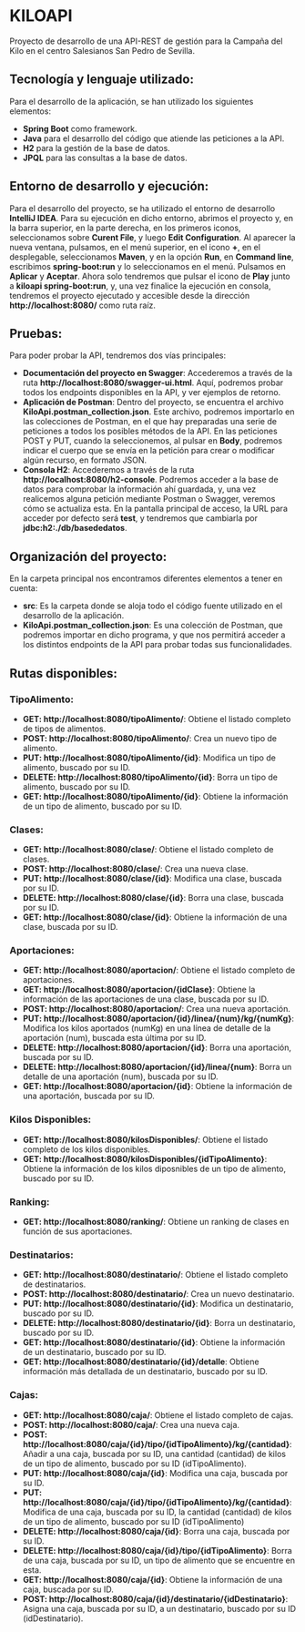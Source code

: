 # KILOAPI
Proyecto de desarrollo de una API-REST de gestión para la Campaña del Kilo en el centro Salesianos San Pedro de Sevilla.

## Tecnología y lenguaje utilizado:
Para el desarrollo de la aplicación, se han utilizado los siguientes elementos:
- **Spring Boot** como framework.
- **Java** para el desarrollo del código que atiende las peticiones a la API.
- **H2** para la gestión de la base de datos.
- **JPQL** para las consultas a la base de datos. 

## Entorno de desarrollo y ejecución:
Para el desarrollo del proyecto, se ha utilizado el entorno de desarrollo **IntelliJ IDEA**. Para su ejecución en dicho entorno, abrimos el proyecto y,
en la barra superior, en la parte derecha, en los primeros iconos, seleccionamos sobre **Curent File**, y luego **Edit Configuration**. Al aparecer la nueva
ventana, pulsamos, en el menú superior, en el icono **+**, en el desplegable, seleccionamos **Maven**, y en la opción **Run**, en **Command line**, escribimos
**spring-boot:run** y lo seleccionamos en el menú. Pulsamos en **Aplicar** y **Aceptar**.
Ahora solo tendremos que pulsar el icono de **Play** junto a **kiloapi spring-boot:run**, y, una vez finalice la ejecución en consola, tendremos el proyecto ejecutado
y accesible desde la dirección **http://localhost:8080/** como ruta raíz.

## Pruebas:
Para poder probar la API, tendremos dos vías principales:
- **Documentación del proyecto en Swagger**: Accederemos a través de la ruta **http://localhost:8080/swagger-ui.html**. Aquí, podremos probar todos los endpoints
  disponibles en la API, y ver ejemplos de retorno.
- **Aplicación de Postman**: Dentro del proyecto, se encuentra el archivo **KiloApi.postman_collection.json**. Este archivo, podremos importarlo en las colecciones de Postman,
  en el que hay preparadas una serie de peticiones a todos los posibles métodos de la API. En las peticiones POST y PUT, cuando la seleccionemos, al pulsar en **Body**, podremos
  indicar el cuerpo que se envía en la petición para crear o modificar algún recurso, en formato JSON.
- **Consola H2**: Accederemos a través de la ruta **http://localhost:8080/h2-console**. Podremos acceder a la base de datos para comprobar la información ahí guardada, y, una vez 
  realicemos alguna petición mediante Postman o Swagger, veremos cómo se actualiza esta. En la pantalla principal de acceso, la URL para acceder por defecto será **test**, y
  tendremos que cambiarla por **jdbc:h2:./db/basededatos**.

## Organización del proyecto:
En la carpeta principal nos encontramos diferentes elementos a tener en cuenta:
- **src**: Es la carpeta donde se aloja todo el código fuente utilizado en el desarrollo de la aplicación.
- **KiloApi.postman_collection.json**: Es una colección de Postman, que podremos importar en dicho programa, y que nos permitirá acceder a los distintos endpoints de la API para
  probar todas sus funcionalidades.

## Rutas disponibles:
### TipoAlimento:
- **GET: http://localhost:8080/tipoAlimento/**: Obtiene el listado completo de tipos de alimentos.
- **POST: http://localhost:8080/tipoAlimento/**: Crea un nuevo tipo de alimento.
- **PUT: http://localhost:8080/tipoAlimento/{id}**: Modifica un tipo de alimento, buscado por su ID.
- **DELETE: http://localhost:8080/tipoAlimento/{id}**: Borra un tipo de alimento, buscado por su ID.
- **GET: http://localhost:8080/tipoAlimento/{id}**: Obtiene la información de un tipo de alimento, buscado por su ID.

### Clases:
- **GET: http://localhost:8080/clase/**: Obtiene el listado completo de clases.
- **POST: http://localhost:8080/clase/**: Crea una nueva clase.
- **PUT: http://localhost:8080/clase/{id}**: Modifica una clase, buscada por su ID.
- **DELETE: http://localhost:8080/clase/{id}**: Borra una clase, buscada por su ID.
- **GET: http://localhost:8080/clase/{id}**: Obtiene la información de una clase, buscada por su ID.

### Aportaciones:
- **GET: http://localhost:8080/aportacion/**: Obtiene el listado completo de aportaciones.
- **GET: http://localhost:8080/aportacion/{idClase}**: Obtiene la información de las aportaciones de una clase, buscada por su ID.
- **POST: http://localhost:8080/aportacion/**: Crea una nueva aportación.
- **PUT: http://localhost:8080/aportacion/{id}/linea/{num}/kg/{numKg}**: Modifica los kilos aportados (numKg) en una línea de detalle de la aportación (num), buscada esta última
  por su ID.
- **DELETE: http://localhost:8080/aportacion/{id}**: Borra una aportación, buscada por su ID.
- **DELETE: http://localhost:8080/aportacion/{id}/linea/{num}**: Borra un detalle de una aportación (num), buscada por su ID.
- **GET: http://localhost:8080/aportacion/{id}**: Obtiene la información de una aportación, buscada por su ID.

### Kilos Disponibles:
- **GET: http://localhost:8080/kilosDisponibles/**: Obtiene el listado completo de los kilos disponibles.
- **GET: http://localhost:8080/kilosDisponibles/{idTipoAlimento}**: Obtiene la información de los kilos diposnibles de un tipo de alimento, buscado por su ID.

### Ranking:
- **GET: http://localhost:8080/ranking/**: Obtiene un ranking de clases en función de sus aportaciones.

### Destinatarios:
- **GET: http://localhost:8080/destinatario/**: Obtiene el listado completo de destinatarios.
- **POST: http://localhost:8080/destinatario/**: Crea un nuevo destinatario.
- **PUT: http://localhost:8080/destinatario/{id}**: Modifica un destinatario, buscado por su ID.
- **DELETE: http://localhost:8080/destinatario/{id}**: Borra un destinatario, buscado por su ID.
- **GET: http://localhost:8080/destinatario/{id}**: Obtiene la información de un destinatario, buscado por su ID.
- **GET: http://localhost:8080/destinatario/{id}/detalle**: Obtiene información más detallada de un destinatario, buscado por su ID.

### Cajas:
- **GET: http://localhost:8080/caja/**: Obtiene el listado completo de cajas.
- **POST: http://localhost:8080/caja/**: Crea una nueva caja.
- **POST: http://localhost:8080/caja/{id}/tipo/{idTipoAlimento}/kg/{cantidad}**: Añadir a una caja, buscada por su ID, una cantidad (cantidad) de kilos de un tipo de alimento,
  buscado por su ID (idTipoAlimento).
- **PUT: http://localhost:8080/caja/{id}**: Modifica una caja, buscada por su ID.
- **PUT: http://localhost:8080/caja/{id}/tipo/{idTipoAlimento}/kg/{cantidad}**: Modifica de una caja, buscada por su ID, la cantidad (cantidad) de kilos de un tipo de alimento,
  buscado por su ID (idTipoAlimento)
- **DELETE: http://localhost:8080/caja/{id}**: Borra una caja, buscada por su ID.
- **DELETE: http://localhost:8080/caja/{id}/tipo/{idTipoAlimento}**: Borra de una caja, buscada por su ID, un tipo de alimento que se encuentre en esta.
- **GET: http://localhost:8080/caja/{id}**: Obtiene la información de una caja, buscada por su ID.
- **POST: http://localhost:8080/caja/{id}/destinatario/{idDestinatario}**: Asigna una caja, buscada por su ID, a un destinatario, buscado por su ID (idDestinatario).